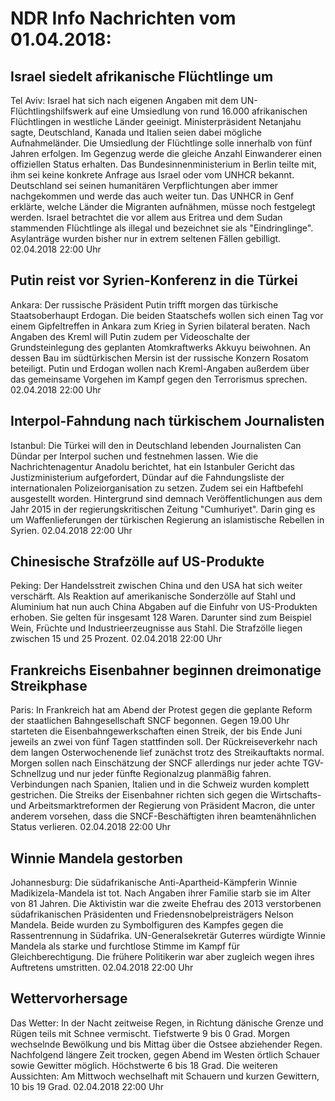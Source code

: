 # NDR Info Nachrichten vom 01.04.2018:


## Israel siedelt afrikanische Flüchtlinge um
Tel Aviv: Israel hat sich nach eigenen Angaben mit dem UN-Flüchtlingshilfswerk auf eine Umsiedlung von rund 16.000 afrikanischen Flüchtlingen in westliche Länder geeinigt. Ministerpräsident Netanjahu sagte, Deutschland, Kanada und Italien seien dabei mögliche Aufnahmeländer. Die Umsiedlung der Flüchtlinge solle innerhalb von fünf Jahren erfolgen. Im Gegenzug werde die gleiche Anzahl Einwanderer einen offiziellen Status erhalten. Das Bundesinnenministerium in Berlin teilte mit, ihm sei keine konkrete Anfrage aus Israel oder vom UNHCR bekannt. Deutschland sei seinen humanitären Verpflichtungen aber immer nachgekommen und werde das auch weiter tun. Das UNHCR in Genf erklärte, welche Länder die Migranten aufnähmen, müsse noch festgelegt werden. Israel betrachtet die vor allem aus Eritrea und dem Sudan stammenden Flüchtlinge als illegal und bezeichnet sie als "Eindringlinge". Asylanträge wurden bisher nur in extrem seltenen Fällen gebilligt. 02.04.2018 22:00 Uhr 

## Putin reist vor Syrien-Konferenz in die Türkei
Ankara: Der russische Präsident Putin trifft morgen das türkische Staatsoberhaupt Erdogan. Die beiden Staatschefs wollen sich einen Tag vor einem Gipfeltreffen in Ankara zum Krieg in Syrien bilateral beraten. Nach Angaben des Kreml will Putin zudem per Videoschalte der Grundsteinlegung des geplanten Atomkraftwerks Akkuyu beiwohnen. An dessen Bau im südtürkischen Mersin ist der russische Konzern Rosatom beteiligt. Putin und Erdogan wollen nach Kreml-Angaben außerdem über das gemeinsame Vorgehen im Kampf gegen den Terrorismus sprechen. 02.04.2018 22:00 Uhr 

## Interpol-Fahndung nach türkischem Journalisten
Istanbul: Die Türkei will den in Deutschland lebenden Journalisten Can Dündar per Interpol suchen und festnehmen lassen. Wie die Nachrichtenagentur Anadolu berichtet, hat ein Istanbuler Gericht das Justizministerium aufgefordert, Dündar auf die Fahndungsliste der internationalen Polizeiorganisation zu setzen. Zudem sei ein Haftbefehl ausgestellt worden. Hintergrund sind demnach Veröffentlichungen aus dem Jahr 2015 in der regierungskritischen Zeitung "Cumhuriyet". Darin ging es um Waffenlieferungen der türkischen Regierung an islamistische Rebellen in Syrien. 02.04.2018 22:00 Uhr 

## Chinesische Strafzölle auf US-Produkte
Peking: Der Handelsstreit zwischen China und den USA hat sich weiter verschärft. Als Reaktion auf amerikanische Sonderzölle auf Stahl und Aluminium hat nun auch China Abgaben auf die Einfuhr von US-Produkten erhoben. Sie gelten für insgesamt 128 Waren. Darunter sind zum Beispiel Wein, Früchte und Industrieerzeugnisse aus Stahl. Die Strafzölle liegen zwischen 15 und 25 Prozent. 02.04.2018 22:00 Uhr 

## Frankreichs Eisenbahner beginnen dreimonatige Streikphase
Paris: In Frankreich hat am Abend der Protest gegen die geplante Reform der staatlichen Bahngesellschaft SNCF begonnen. Gegen 19.00 Uhr starteten die Eisenbahngewerkschaften einen Streik, der bis Ende Juni jeweils an zwei von fünf Tagen stattfinden soll. Der Rückreiseverkehr nach dem langen Osterwochenende lief zunächst trotz des Streikauftakts normal. Morgen sollen nach Einschätzung der SNCF allerdings nur jeder achte TGV-Schnellzug und nur jeder fünfte Regionalzug planmäßig fahren. Verbindungen nach Spanien, Italien und in die Schweiz wurden komplett gestrichen. Die Streiks der Eisenbahner richten sich gegen die Wirtschafts- und Arbeitsmarktreformen der Regierung von Präsident Macron, die unter anderem vorsehen, dass die SNCF-Beschäftigten ihren beamtenähnlichen Status verlieren. 02.04.2018 22:00 Uhr 

## Winnie Mandela gestorben
Johannesburg: Die südafrikanische Anti-Apartheid-Kämpferin Winnie Madikizela-Mandela ist tot. Nach Angaben ihrer Familie starb sie im Alter von 81 Jahren. Die Aktivistin war die zweite Ehefrau des 2013 verstorbenen südafrikanischen Präsidenten und Friedensnobelpreisträgers Nelson Mandela. Beide wurden zu Symbolfiguren des Kampfes gegen die Rassentrennung in Südafrika. UN-Generalsekretär Guterres würdigte Winnie Mandela als starke und furchtlose Stimme im Kampf für Gleichberechtigung. Die frühere Politikerin war aber zugleich wegen ihres Auftretens umstritten. 02.04.2018 22:00 Uhr 

## Wettervorhersage
Das Wetter: In der Nacht zeitweise Regen, in Richtung dänische Grenze und Rügen teils mit Schnee vermischt. Tiefstwerte 9 bis 0 Grad. Morgen wechselnde Bewölkung und bis Mittag über die Ostsee abziehender Regen. Nachfolgend längere Zeit trocken, gegen Abend im Westen örtlich Schauer sowie Gewitter möglich. Höchstwerte 6 bis 18 Grad. Die weiteren  Aussichten: Am Mittwoch wechselhaft mit Schauern und kurzen Gewittern, 10 bis 19 Grad. 02.04.2018 22:00 Uhr 
